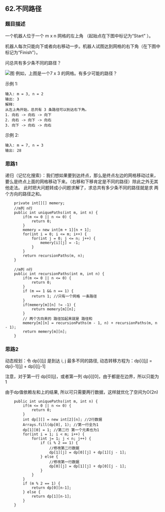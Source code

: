 ## 62.不同路径

### 题目描述
一个机器人位于一个 m x n 网格的左上角 （起始点在下图中标记为“Start” ）。

机器人每次只能向下或者向右移动一步。机器人试图达到网格的右下角（在下图中标记为“Finish”）。

问总共有多少条不同的路径？

![图](https://assets.leetcode-cn.com/aliyun-lc-upload/uploads/2018/10/22/robot_maze.png)
例如，上图是一个7 x 3 的网格。有多少可能的路径？

示例 1:
```
输入: m = 3, n = 2
输出: 3
解释:
从左上角开始，总共有 3 条路径可以到达右下角。
1. 向右 -> 向右 -> 向下
2. 向右 -> 向下 -> 向右
3. 向下 -> 向右 -> 向右
```

示例 2:
```
输入: m = 7, n = 3
输出: 28
```

### 思路1
递归（记忆化搜索）：我们想如果要到达终点，那么是终点左边的网格移动过来，要么是终点上面的网格移动下来。（右移和下移肯定是不同的路径）除此之外无其他走法。
此时把大问题转成小问题求解了，求总共有多少条不同的路径就是求 两个方向的路径之和。
```   
    private int[][] memery;
    //m列 n行
    public int uniquePaths(int m, int n) {
        if(m <= 0 || n <= 0) {
            return 0;
        }
        memery = new int[m + 1][n + 1];
        for(int i = 0; i <= m; i++) {
            for(int j = 0; j <= n; j++) {
                memery[i][j] = -1;
            }
        }
        return recursionPaths(m, n);
    }

    //m列 n行
    public int recursionPaths(int m, int n) {
        if(m <= 0 || n <= 0) {
            return 0;
        }
        if (m == 1 && n == 1) {
            return 1; //只有一个网格 一条路径
        }
        if(memery[m][n] != -1) {
            return memery[m][n];
        }
        // 两个方向来的 路径加起来就是 路径和
        memery[m][n] = recursionPaths(m - 1, n) + recursionPaths(m, n - 1);
        return memery[m][n];
    }
```

### 思路2
动态规划：令 dp[i][j] 是到达 i, j 最多不同的路径, 动态转移方程为：dp[i][j] = dp[i-1][j] + dp[i][j-1]

注意，对于第一行 dp[0][j]，或者第一列 dp[i][0]，由于都是在边界，所以只能为 1

由于dp值依赖左和上的结果, 所以可只需要两行数据，这样就优化了空间为O(2n)
```
    public int uniquePaths(int m, int n) {
        if(m <= 0 || n <= 0) {
            return 0;
        }
        int dp[][] = new int[2][n]; //2行数据
        Arrays.fill(dp[0], 1); //第一行全为1
        dp[1][0] = 1; //第二行 第一个元素也为1
        for(int i = 1; i < m; i++) {
            for(int j= 1; j < n; j++) {
                if (i % 2 == 1) {
                    //修改第二行数据
                    dp[1][j] = dp[0][j] + dp[1][j - 1];
                } else {
                    //修改第一行数据
                    dp[0][j] = dp[1][j] + dp[0][j - 1];
                }
            }
        }
        if (m % 2 == 1) {
            return dp[0][n-1];
        } else {
            return dp[1][n-1];
        }
    }
```